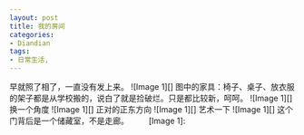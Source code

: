 ```yaml
---
layout: post
title: 我的房间
categories:
- Diandian
tags:
- 日常生活, 
---
```

早就照了相了，一直没有发上来。 !\[Image 1\]\[\]‍ 图中的家具：椅子、桌子、放衣服的架子都是从学校搬的，说白了就是捡破烂。只是都比较新，呵呵。 !\[Image 1\]\[\]‍ 换一个角度 !\[Image 1\]\[\]‍ 正对的正东方向 !\[Image 1\]\[\]‍ 艺术一下 !\[Image 1\]\[\]‍ 这个门背后是一个储藏室，不是走廊。         \[Image 1\]: